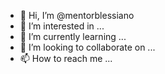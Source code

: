 - 👋 Hi, I’m @mentorblessiano
- 👀 I’m interested in ...
- 🌱 I’m currently learning ...
- 💞️ I’m looking to collaborate on ...
- 📫 How to reach me ...

<!---
mentorblessiano/mentorblessiano is a ✨ special ✨ repository because its `README.md` (this file) appears on your GitHub profile.
You can click the Preview link to take a look at your changes.
--->
